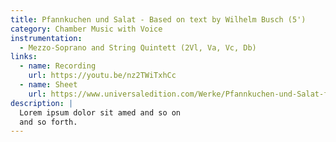 ```yaml
---
title: Pfannkuchen und Salat - Based on text by Wilhelm Busch (5')
category: Chamber Music with Voice
instrumentation:
  - Mezzo-Soprano and String Quintett (2Vl, Va, Vc, Db)
links:
  - name: Recording
    url: https://youtu.be/nz2TWiTxhCc
  - name: Sheet
    url: https://www.universaledition.com/Werke/Pfannkuchen-und-Salat-fuer-hohe-Stimme-und-Streichquintett/P0302843
description: |
  Lorem ipsum dolor sit amed and so on
  and so forth.
---
```

